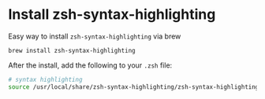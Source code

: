 # Install zsh-syntax-highlighting

Easy way to install `zsh-syntax-highlighting` via brew

`brew install zsh-syntax-highlighting`

After the install, add the following to your `.zsh` file:

```zsh
# syntax highlighting
source /usr/local/share/zsh-syntax-highlighting/zsh-syntax-highlighting.zsh
```
